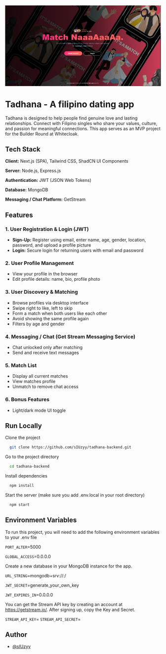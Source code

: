 ![alt text](image.png)

# Tadhana - A filipino dating app

Tadhana is designed to help people find genuine love and lasting relationships. Connect with Filipino singles who share your values, culture, and passion for meaningful connections. This app serves as an MVP project for the Builder Round at Whitecloak.

## Tech Stack

**Client:** Next.js (SPA), Tailwind CSS, ShadCN UI Components

**Server:** Node.js, Express.js

**Authentication:** JWT (JSON Web Tokens)

**Database:** MongoDB

**Messaging / Chat Platform:** GetStream

## Features

### 1. User Registration & Login (JWT)

- **Sign-Up:** Register using email, enter name, age, gender, location, password, and upload a profile picture
- **Login:** Secure login for returning users with email and password

### 2. User Profile Management

- View your profile in the browser
- Edit profile details: name, bio, profile photo

### 3. User Discovery & Matching

- Browse profiles via desktop interface
- Swipe right to like, left to skip
- Form a match when both users like each other
- Avoid showing the same profile again
- Filters by age and gender

### 4. Messaging / Chat (Get Stream Messaging Service)

- Chat unlocked only after matching
- Send and receive text messages

### 5. Match List

- Display all current matches
- View matches profile
- Unmatch to remove chat access

### 6. Bonus Features

- Light/dark mode UI toggle

## Run Locally

Clone the project

```bash
  git clone https://github.com/sIUzyy/tadhana-backend.git
```

Go to the project directory

```bash
  cd tadhana-backend
```

Install dependencies

```bash
  npm install
```

Start the server (make sure you add .env.local in your root directory)

```bash
  npm start
```

## Environment Variables

To run this project, you will need to add the following environment variables to your .env file

`PORT_ALTER`=5000

`GLOBAL_ACCESS`=0.0.0.0

Create a new database in your MongoDB instance for the app.

`URL_STRING`=mongodb+srv://<username>:<password>/

`JWT_SECRET`=generate_your_own_key

`JWT_EXPIRES_IN`=0.0.0.0

You can get the Stream API key by creating an account at https://getstream.io/. After signing up, copy the Key and Secret.

`STREAM_API_KEY`=
`STREAM_API_SECRET`=

## Author

- [@sIUzyy](https://github.com/sIUzyy)
